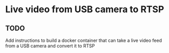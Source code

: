 # Live video from USB camera to RTSP

## TODO
Add instructions to build a docker container that can take a live video feed from a USB camera and convert it to RTSP
